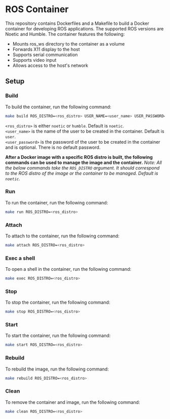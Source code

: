 # ROS Container
This repository contains Dockerfiles and a Makefile to build a Docker container for developing ROS applications. The supported ROS versions are Noetic and Humble. The container features the following:
- Mounts ros_ws directory to the container as a volume
- Forwards X11 display to the host
- Supports serial communication
- Supports video input
- Allows access to the host's network

## Setup

### Build
To build the container, run the following command:
```bash
make build ROS_DISTRO=<ros_distro> USER_NAME=<user_name> USER_PASSWORD=<user_password>
```
`<ros_distro>` is either `noetic` or `humble`. Default is `noetic`.\
`<user_name>` is the name of the user to be created in the container. Default is `user`.\
`<user_password>` is the password of the user to be created in the container and is optional. There is no default password.

**After a Docker image with a specific ROS distro is built, the following commands can be used to manage the image and the container.**
_Note: All the below commands take the `ROS_DISTRO` argument. It should correspond to the ROS distro of the image or the container to be managed. Default is `noetic`._

### Run
To run the container, run the following command:
```bash
make run ROS_DISTRO=<ros_distro>
```
### Attach
To attach to the container, run the following command:
```bash
make attach ROS_DISTRO=<ros_distro>
```

### Exec a shell
To open a shell in the container, run the following command:
```bash
make exec ROS_DISTRO=<ros_distro>
```

### Stop
To stop the container, run the following command:
```bash
make stop ROS_DISTRO=<ros_distro>
```

### Start
To start the container, run the following command:
```bash
make start ROS_DISTRO=<ros_distro>
```

### Rebuild
To rebuild the image, run the following command:
```bash
make rebuild ROS_DISTRO=<ros_distro>
```

### Clean
To remove the container and image, run the following command:
```bash
make clean ROS_DISTRO=<ros_distro>
```